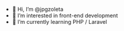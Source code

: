 - 👋 Hi, I’m @jpgzoleta
- 👀 I’m interested in front-end development
- 🌱 I’m currently learning PHP / Laravel

<!---
jpgzoleta/jpgzoleta is a ✨ special ✨ repository because its `README.md` (this file) appears on your GitHub profile.
You can click the Preview link to take a look at your changes.
--->
